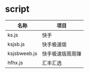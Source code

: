 # script
|  名称  | 项目  |
|  ----  | ----  |
| ks.js   | 快手	 |
| ksjsb.js | 快手极速版 |
| ksjsbweeb.js | 快手极速版周周赚 |
| hfhx.js | 汇丰汇选 |
